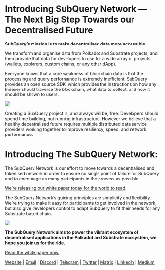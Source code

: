 # Introducing SubQuery Network — The Next Big Step Towards our Decentralised Future

**SubQuery’s mission is to make decentralised data more accessible.**

We transform and organise data from Polkadot and Substrate projects, and then provide that data for developers to use for a wide array of projects (wallets, explorers, custom chains, or any other dApp).

Everyone knows that a core weakness of blockchain data is that the processing and query performance is extremely inefficient. SubQuery provides an open source SDK, which provides the instructions on how any Indexer should traverse the blockchain, what data to collect, and how it should be shown to users.

![](https://miro.medium.com/max/700/1*0l37MKpDk2ahHsqDUBxbjw.png)

Creating a SubQuery project is, and always will be, free. Developers should spend time building, not running infrastructure. However we believe that a healthy decentralised future requires multiple distributed data service providers working together to improve resiliency, speed, and network performance.

# Introducing The SubQuery Network:

The SubQuery Network is our effort to move towards a decentralised and tokenised network in order to ensure no single point of failure for SubQuery and to encourage as many participants in the process as possible.

[We’re releasing our white paper today for the world to read](https://static.subquery.network/whitepaper.pdf).

The SubQuery Network’s guiding principles are simplicity and flexibility. We’re trying to make it easy for participants to get involved in the network, but also give developers control to adapt SubQuery to fit their needs for any Substrate based chain.

![](https://miro.medium.com/max/700/1*5E_eIJBTvHI7W24ib_Syvw.png)

**The SubQuery Network aims to power the vibrant ecosystem of decentralised applications in the Polkadot and Substrate ecosystem, we hope you join us for the ride.**

[Read the white paper now.](https://static.subquery.network/whitepaper.pdf)

[Website](https://subquery.network/) | [Email](mailto:hello@subquery.network) | [Discord](https://discord.com/invite/78zg8aBSMG) | [Telegram](https://t.me/subquerynetwork) | [Twitter](https://twitter.com/subquerynetwork) | [Matrix](https://matrix.to/#/#subquery:matrix.org) | [LinkedIn](https://www.linkedin.com/company/subquery) | [Medium](https://subquery.medium.com/)